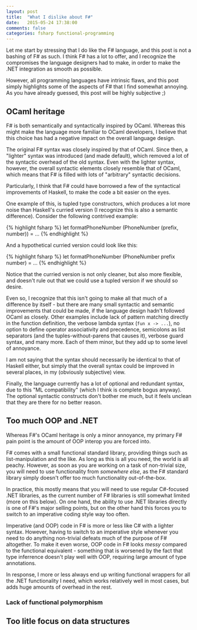 ```yaml
---
layout: post
title:  "What I dislike about F#"
date:   2015-05-24 17:38:00
comments: false
categories: fsharp functional-programming
---
```


Let me start by stressing that I do like the F# language, and this post is not a bashing of F# as such. I think F# has a lot to offer, and I recognize the compromises the language designers had to make, in order to make the .NET integration as smooth as possible. 

However, all programming languages have intrinsic flaws, and this post simply highlights some of the aspects of F# that I find somewhat annoying. As you have already guessed, this post will be highly subjective ;)

## OCaml heritage

F# is both semantically and syntactically inspired by OCaml. Whereas this might make the language more familiar to OCaml developers, I believe that this choice has had a negative impact on the overall language design.

The original F# syntax was closely inspired by that of OCaml. Since then, a "lighter" syntax was introduced (and made default), which removed a lot of the syntactic overhead of the old syntax. Even with the lighter syntax, however, the overall syntactic elements closely resemble that of OCaml, which means that F# is filled with lots of "arbitrary" syntactic decisions.

Particularly, I think that F# could have borrowed a few of the syntactical improvements of Haskell, to make the code a bit easier on the eyes. 

One example of this, is tupled type constructors, which produces a lot more noise than Haskell's curried version (I recognize this is also a semantic difference). Consider the following contrived example:

{% highlight fsharp %}
let formatPhoneNumber (PhoneNumber (prefix, number)) = ...
{% endhighlight %}

And a hypothetical curried version could look like this:

{% highlight fsharp %}
let formatPhoneNumber (PhoneNumber prefix number) = ...
{% endhighlight %}

Notice that the curried version is not only cleaner, but also more flexible, and doesn't rule out that we could use a tupled version if we should so desire.

Even so, I recognize that this isn't going to make all that much of a difference by itself - but there are many small syntactic and semantic improvements that could be made, if the language design hadn't followed OCaml as closely. Other examples include lack of pattern matching directly in the function definition, the verbose lambda syntax (`fun x -> ...`), no option to define operator associativity and precedence, semicolons as list separators (and the tuples-without-parens that causes it), verbose guard syntax, and many more. Each of them minor, but they add up to some level of annoyance.

I am not saying that the syntax should necessarily be identical to that of Haskell either, but simply that the overall syntax could be improved in several places, in my (obviously subjective) view.

Finally, the language currently has a lot of optional and redundant syntax, due to this "ML compatibility" (which I think is complete bogus anyway). The optional syntactic constructs don't bother me much, but it feels unclean that they are there for no better reason.

## Too much OOP and .NET

Whereas F#'s OCaml heritage is only a minor annoyance, my primary F# pain point is the amount of OOP interop you are forced into.

F# comes with a small functional standard library, providing things such as list-manipulation and the like. As long as this is all you need, the world is all peachy. However, as soon as you are working on a task of non-trivial size, you will need to use functionality from _somewhere else_, as the F# standard library simply doesn't offer too much functionality out-of-the-box.

In practice, this mostly means that you will need to use regular C#-focused .NET libraries, as the current number of F# libraries is still somewhat limited (more on this below). On one hand, the ability to use .NET libraries directly is one of F#'s major selling points, but on the other hand this forces you to switch to an imperative coding style way too often.

Imperative (and OOP) code in F# is more or less like C# with a lighter syntax. However, having to switch to an imperative style whenever you need to do anything non-trivial defeats much of the purpose of F# altogether. To make it even worse, OOP code in F# looks _messy_ compared to the functional equivalent - something that is worsened by the fact that type inferrence doesn't play well with OOP, requiring large amount of type annotations.

In response, I more or less always end up writing functional wrappers for all the .NET functionality I need, which works relatively well in most cases, but adds huge amounts of overhead in the rest.


### Lack of functional polymorphism

## Too litle focus on data structures


